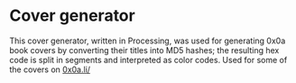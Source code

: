 # Cover generator
This cover generator, written in Processing, was used for generating 0x0a book covers by converting their titles into MD5 hashes; the resulting hex code is split in segments and interpreted as color codes. 
Used for some of the covers on [0x0a.li/](https://0x0a.li/en/texte/)
